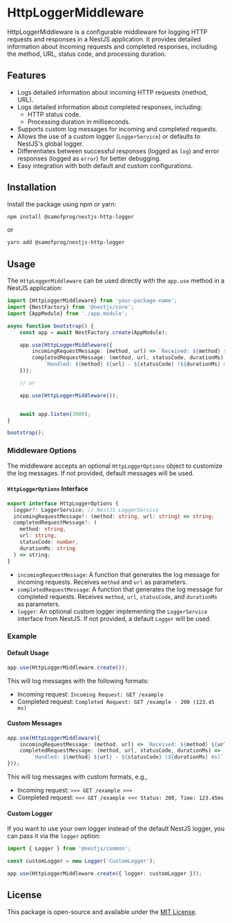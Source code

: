 # HttpLoggerMiddleware

HttpLoggerMiddleware is a configurable middleware for logging HTTP requests and responses in a NestJS application. It provides detailed information about incoming requests and completed responses, including the method, URL, status code, and processing duration.

## Features

- Logs detailed information about incoming HTTP requests (method, URL).
- Logs detailed information about completed responses, including:
    - HTTP status code.
    - Processing duration in milliseconds.
- Supports custom log messages for incoming and completed requests.
- Allows the use of a custom logger (`LoggerService`) or defaults to NestJS's global logger.
- Differentiates between successful responses (logged as `log`) and error responses (logged as `error`) for better debugging.
- Easy integration with both default and custom configurations.

## Installation

Install the package using npm or yarn:

```bash
npm install @samofprog/nestjs-http-logger
```

or

```bash
yarn add @samofprog/nestjs-http-logger
```

## Usage


The `HttpLoggerMiddleware` can be used directly with the `app.use` method in a NestJS application:

```typescript
import {HttpLoggerMiddleware} from 'your-package-name';
import {NestFactory} from '@nestjs/core';
import {AppModule} from './app.module';

async function bootstrap() {
    const app = await NestFactory.create(AppModule);

    app.use(HttpLoggerMiddleware({
        incomingRequestMessage: (method, url) => `Received: ${method} ${url}`,
        completedRequestMessage: (method, url, statusCode, durationMs) =>
            `Handled: ${method} ${url} - ${statusCode} (${durationMs} ms)`
    }));

    // or

    app.use(HttpLoggerMiddleware());


    await app.listen(3000);
}

bootstrap();
```

### Middleware Options

The middleware accepts an optional `HttpLoggerOptions` object to customize the log messages. If not provided, default messages will be used.

#### `HttpLoggerOptions` Interface

```typescript
export interface HttpLoggerOptions {
  logger?: LoggerService; // NestJS LoggerService
  incomingRequestMessage?: (method: string, url: string) => string;
  completedRequestMessage?: (
    method: string,
    url: string,
    statusCode: number,
    durationMs: string
  ) => string;
}
```

- `incomingRequestMessage`: A function that generates the log message for incoming requests. Receives `method` and `url` as parameters.
- `completedRequestMessage`: A function that generates the log message for completed requests. Receives `method`, `url`, `statusCode`, and `durationMs` as parameters.
- `logger`: An optional custom logger implementing the `LoggerService` interface from NestJS. If not provided, a default `Logger` will be used.


### Example

#### Default Usage

```typescript
app.use(HttpLoggerMiddleware.create());
```

This will log messages with the following formats:

- Incoming request: `Incoming Request: GET /example`
- Completed request: `Completed Request: GET /example - 200 (123.45 ms)`

#### Custom Messages

```typescript
app.use(HttpLoggerMiddleware({
    incomingRequestMessage: (method, url) => `Received: ${method} ${url}`,
    completedRequestMessage: (method, url, statusCode, durationMs) =>
        `Handled: ${method} ${url} - ${statusCode} (${durationMs} ms)`
}));
```

This will log messages with custom formats, e.g.,

- Incoming request: `>>> GET /example >>>`
- Completed request: `<<< GET /example <<< Status: 200, Time: 123.45ms`

#### Custom Logger

If you want to use your own logger instead of the default NestJS logger, you can pass it via the `logger` option:

```typescript
import { Logger } from '@nestjs/common';

const customLogger = new Logger('CustomLogger');

app.use(HttpLoggerMiddleware.create({ logger: customLogger }));
```


## License

This package is open-source and available under the [MIT License](LICENSE).

